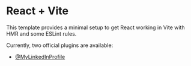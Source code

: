 # React + Vite

This template provides a minimal setup to get React working in Vite with HMR and some ESLint rules.

Currently, two official plugins are available:

- [@MyLinkedInProfile](https://www.linkedin.com/in/zakiyeh-nobakht/)
